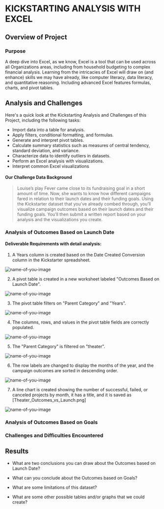 # KICKSTARTING ANALYSIS WITH EXCEL

## Overview of Project

### Purpose
A deep dive into Excel, as we know, Excel is a tool that can be used across all Organizations areas, including from household budgeting to complex financial analysis. 
Learning from the intricacies of Excel will draw on (and enhance) skills we may have already, like computer literacy, data literacy, and quantitative reasoning. 
Including advanced Excel features formulas, charts, and pivot tables. 

## Analysis and Challenges
Here's a quick look at the Kickstarting Analysis and Challenges of this Project, including the following tasks:

- Import data into a table for analysis.
- Apply filters, conditional formatting, and formulas.
- Generate and interpret pivot tables.
- Calculate summary statistics such as measures of central tendency, standard deviation, and variance.
- Characterize data to identify outliers in datasets.
- Perform an Excel analysis with visualizations.
- Interpret common Excel visualizations

#### Our Challenge Data Background
> Louise’s play Fever came close to its fundraising goal in a short amount of time. Now, she wants to know how different campaigns fared in relation to their launch dates and their funding goals. Using the Kickstarter dataset that you’ve already combed through, you’ll visualize campaign outcomes based on their launch dates and their funding goals. You’ll then submit a written report based on your analysis and the visualizations you create.

### Analysis of Outcomes Based on Launch Date
 
#### Deliverable Requirements with detail analysis:
1. A Years column is created based on the Date Created Conversion column in the Kickstarter spreadsheet.

![name-of-you-image](https://github.com/emmanuelmartinezs/kickstarter-analysis/blob/master/A%20Years%20column%20is%20created.PNG?raw=true)

2. A pivot table is created in a new worksheet labeled "Outcomes Based on Launch Date".

![name-of-you-image](https://github.com/emmanuelmartinezs/kickstarter-analysis/blob/master/Pivot%20Table%20for%20Outcomes%20Based%20on%20Launch%20Date.PNG?raw=true)

3. The pivot table filters on "Parent Category" and "Years".

![name-of-you-image](https://github.com/emmanuelmartinezs/kickstarter-analysis/blob/master/Pivot%20table%20filters%20on%20Parent%20Category%20and%20Years.PNG?raw=true)

4. The columns, rows, and values in the pivot table fields are correctly populated.

![name-of-you-image](https://github.com/emmanuelmartinezs/kickstarter-analysis/blob/master/A%20Years%20column%20is%20created.PNG?raw=true)

5. The "Parent Category" is filtered on "theater".

![name-of-you-image](https://github.com/emmanuelmartinezs/kickstarter-analysis/blob/master/Filtered%20on%20Theater.PNG?raw=true)

6. The row labels are changed to display the months of the year, and the campaign outcomes are sorted in descending order.

![name-of-you-image](https://github.com/emmanuelmartinezs/kickstarter-analysis/blob/master/Month%20on%20Row%20and%20Outcomes%20in%20descending.PNG?raw=true)

7. A line chart is created showing the number of successful, failed, or canceled projects by month, it has a title, and it is saved as [Theater_Outcomes_vs_Launch.png]

![name-of-you-image](https://github.com/emmanuelmartinezs/kickstarter-analysis/blob/master/Theater_Outcomes_vs_Launch.PNG?raw=true)

### Analysis of Outcomes Based on Goals

### Challenges and Difficulties Encountered

## Results

- What are two conclusions you can draw about the Outcomes based on Launch Date?

- What can you conclude about the Outcomes based on Goals?

- What are some limitations of this dataset?

- What are some other possible tables and/or graphs that we could create?


